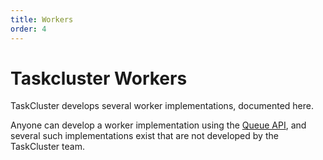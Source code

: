 ```yaml
---
title: Workers
order: 4
---
```


# Taskcluster Workers

TaskCluster develops several worker implementations, documented here.

Anyone can develop a worker implementation using the [Queue API](/reference/platform/queue/references/api), and several such implementations exist that are not developed by the TaskCluster team.
